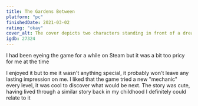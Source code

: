 ```yaml
---
title: The Gardens Between
platform: "pc"
finishedDate: 2021-03-02
rating: "okay"
cover_alt: The cover depicts two characters standing in front of a dreamy environnement
igdb: 27324
---
```


I had been eyeing the game for a while on Steam but it was a bit too pricy for me at the time

I enjoyed it but to me it wasn't anything special, it probably won't leave any lasting impression on me. I liked that the game tried a new "mechanic" every level, it was cool to discover what would be next. The story was cute, having lived through a similar story back in my childhood I definitely could relate to it
